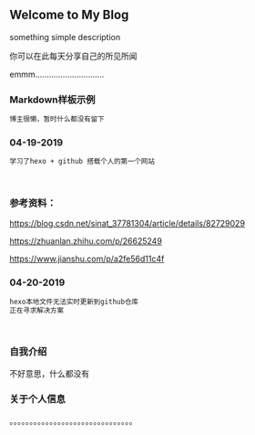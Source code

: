 ## Welcome to My Blog

something simple description

你可以在此每天分享自己的所见所闻

emmm..............................

### Markdown样板示例

```markdown
博主很懒，暂时什么都没有留下


```
### 04-19-2019 

```markdown
学习了hexo + github 搭载个人的第一个网站

    
```
### 参考资料：

https://blog.csdn.net/sinat_37781304/article/details/82729029
   
https://zhuanlan.zhihu.com/p/26625249
   
https://www.jianshu.com/p/a2fe56d11c4f

### 04-20-2019 
```markdown
hexo本地文件无法实时更新到github仓库
正在寻求解决方案

    
```

### 自我介绍

不好意思，什么都没有

### 关于个人信息

。。。。。。。。。。。。。。。。。。。。。。。。。。。。。。。
